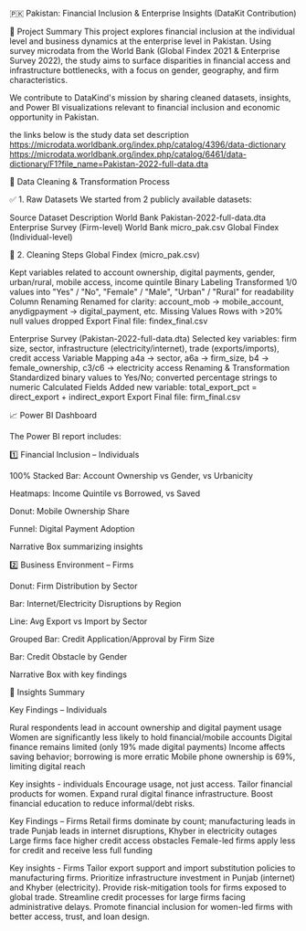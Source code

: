 🇵🇰 Pakistan: Financial Inclusion & Enterprise Insights (DataKit Contribution)

📌 Project Summary
This project explores financial inclusion at the individual level and business dynamics at the enterprise level in Pakistan. Using survey microdata from the World Bank (Global Findex 2021 & Enterprise Survey 2022), the study aims to surface disparities in financial access and infrastructure bottlenecks, with a focus on gender, geography, and firm characteristics.

We contribute to DataKind's mission by sharing cleaned datasets, insights, and Power BI visualizations relevant to financial inclusion and economic opportunity in Pakistan.

the links below is the study data set description
https://microdata.worldbank.org/index.php/catalog/4396/data-dictionary
https://microdata.worldbank.org/index.php/catalog/6461/data-dictionary/F1?file_name=Pakistan-2022-full-data.dta

🧹 Data Cleaning & Transformation Process

✅ 1. Raw Datasets
We started from 2 publicly available datasets:

Source	Dataset	Description
World Bank	Pakistan-2022-full-data.dta	Enterprise Survey (Firm-level)
World Bank	micro_pak.csv	Global Findex (Individual-level)

🔧 2. Cleaning Steps
Global Findex (micro_pak.csv)

Kept variables related to account ownership, digital payments, gender, urban/rural, mobile access, income quintile
Binary Labeling	Transformed 1/0 values into "Yes" / "No", "Female" / "Male", "Urban" / "Rural" for readability
Column Renaming	Renamed for clarity: account_mob → mobile_account, anydigpayment → digital_payment, etc.
Missing Values	Rows with >20% null values dropped
Export	Final file: findex_final.csv

Enterprise Survey (Pakistan-2022-full-data.dta)
Selected key variables: firm size, sector, infrastructure (electricity/internet), trade (exports/imports), credit access
Variable Mapping	a4a → sector, a6a → firm_size, b4 → female_ownership, c3/c6 → electricity access
Renaming & Transformation	Standardized binary values to Yes/No; converted percentage strings to numeric
Calculated Fields	Added new variable: total_export_pct = direct_export + indirect_export
Export	Final file: firm_final.csv

📈 Power BI Dashboard

The Power BI report includes:

1️⃣ Financial Inclusion – Individuals

100% Stacked Bar: Account Ownership vs Gender, vs Urbanicity

Heatmaps: Income Quintile vs Borrowed, vs Saved

Donut: Mobile Ownership Share

Funnel: Digital Payment Adoption

Narrative Box summarizing insights

2️⃣ Business Environment – Firms

Donut: Firm Distribution by Sector

Bar: Internet/Electricity Disruptions by Region

Line: Avg Export vs Import by Sector

Grouped Bar: Credit Application/Approval by Firm Size

Bar: Credit Obstacle by Gender

Narrative Box with key findings


📝 Insights Summary 

Key Findings – Individuals

Rural respondents lead in account ownership and digital payment usage
Women are significantly less likely to hold financial/mobile accounts
Digital finance remains limited (only 19% made digital payments)
Income affects saving behavior; borrowing is more erratic
Mobile phone ownership is 69%, limiting digital reach

Key insights - individuals
Encourage usage, not just access.
Tailor financial products for women.
Expand rural digital finance infrastructure.
Boost financial education to reduce informal/debt risks.

Key Findings – Firms
Retail firms dominate by count; manufacturing leads in trade
Punjab leads in internet disruptions, Khyber in electricity outages
Large firms face higher credit access obstacles
Female-led firms apply less for credit and receive less full funding

Key insights - Firms
Tailor export support and import substitution policies to manufacturing firms.
 Prioritize infrastructure investment in Punjab (internet) and Khyber (electricity).
 Provide risk-mitigation tools for firms exposed to global trade.
 Streamline credit processes for large firms facing administrative delays.
Promote financial inclusion for women-led firms with better access, trust, and loan design.

